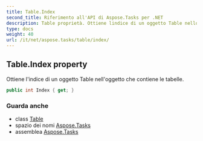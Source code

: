 ```yaml
---
title: Table.Index
second_title: Riferimento all'API di Aspose.Tasks per .NET
description: Table proprietà. Ottiene lindice di un oggetto Table nelloggetto che contiene le tabelle.
type: docs
weight: 40
url: /it/net/aspose.tasks/table/index/
---
```

## Table.Index property

Ottiene l'indice di un oggetto Table nell'oggetto che contiene le tabelle.

```csharp
public int Index { get; }
```

### Guarda anche

* class [Table](../)
* spazio dei nomi [Aspose.Tasks](../../table/)
* assemblea [Aspose.Tasks](../../../)


